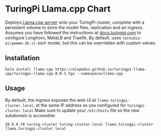 # TuringPi Llama.cpp Chart

Deploys [Llama.cpp server](https://github.com/ggerganov/llama.cpp/tree/master/examples/server) onto your TuringPi
cluster, complete with a persistent volume to store the model files, replication and an ingress. Assumes you have
followed the instructions at [docs.turingpi.com](https://docs.turingpi.com/docs/how-to-plan-kubernetes-installation) to
configure Longhorn, MetaLB and Traefik. By default, uses `lmstudio-ai/gemma-2b-it-GGUF` model, but this can be
overridden with custom values.

## Installation

```shell
helm install llama-cpp https://elepedus.github.io/turingpi-llama-cpp/turingpi-llama-cpp-0.0.1.tgz --namespace=llama-cpp
```

## Usage

By default, the ingress exposes the web UI at `llama.turingpi-cluster.local`, at the same IP address as you configured
for `turingpi-cluster.local` Make sure to update your `/etc/hosts` file so the new subdomain is accessible:

```
10.0.0.70 turing-cluster turing-cluster.local llama.turingpi-cluster llama.turingpi-cluster.local
```